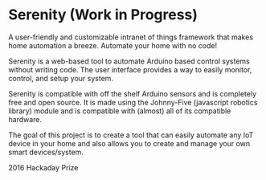 # Serenity (Work in Progress)

A user-friendly and customizable intranet of things framework that makes home automation a breeze. Automate your home with no code! 

Serenity is a web-based tool to automate Arduino based control systems without writing code. The user interface provides a way to easily monitor, control, and setup your system. 

Serenity is compatible with off the shelf Arduino sensors and is completely free and open source. It is made using the Johnny-Five (javascript robotics library) module and is compatible with (almost) all of its compatible hardware. 

The goal of this project is to create a tool that can easily automate any IoT device in your home and also allows you to create and manage your own smart devices/system.

2016 Hackaday Prize
